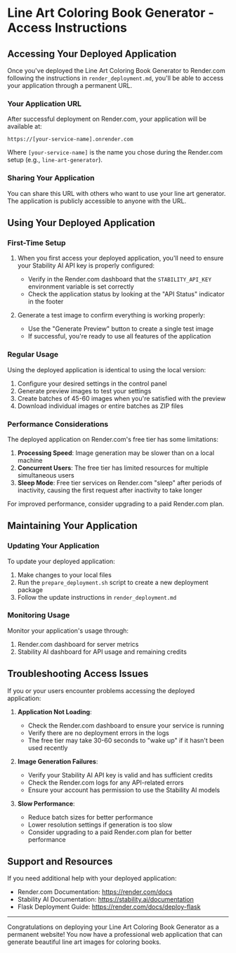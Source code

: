 # Line Art Coloring Book Generator - Access Instructions

## Accessing Your Deployed Application

Once you've deployed the Line Art Coloring Book Generator to Render.com following the instructions in `render_deployment.md`, you'll be able to access your application through a permanent URL.

### Your Application URL

After successful deployment on Render.com, your application will be available at:
```
https://[your-service-name].onrender.com
```

Where `[your-service-name]` is the name you chose during the Render.com setup (e.g., `line-art-generator`).

### Sharing Your Application

You can share this URL with others who want to use your line art generator. The application is publicly accessible to anyone with the URL.

## Using Your Deployed Application

### First-Time Setup

1. When you first access your deployed application, you'll need to ensure your Stability AI API key is properly configured:
   - Verify in the Render.com dashboard that the `STABILITY_API_KEY` environment variable is set correctly
   - Check the application status by looking at the "API Status" indicator in the footer

2. Generate a test image to confirm everything is working properly:
   - Use the "Generate Preview" button to create a single test image
   - If successful, you're ready to use all features of the application

### Regular Usage

Using the deployed application is identical to using the local version:

1. Configure your desired settings in the control panel
2. Generate preview images to test your settings
3. Create batches of 45-60 images when you're satisfied with the preview
4. Download individual images or entire batches as ZIP files

### Performance Considerations

The deployed application on Render.com's free tier has some limitations:

1. **Processing Speed**: Image generation may be slower than on a local machine
2. **Concurrent Users**: The free tier has limited resources for multiple simultaneous users
3. **Sleep Mode**: Free tier services on Render.com "sleep" after periods of inactivity, causing the first request after inactivity to take longer

For improved performance, consider upgrading to a paid Render.com plan.

## Maintaining Your Application

### Updating Your Application

To update your deployed application:

1. Make changes to your local files
2. Run the `prepare_deployment.sh` script to create a new deployment package
3. Follow the update instructions in `render_deployment.md`

### Monitoring Usage

Monitor your application's usage through:
1. Render.com dashboard for server metrics
2. Stability AI dashboard for API usage and remaining credits

## Troubleshooting Access Issues

If you or your users encounter problems accessing the deployed application:

1. **Application Not Loading**:
   - Check the Render.com dashboard to ensure your service is running
   - Verify there are no deployment errors in the logs
   - The free tier may take 30-60 seconds to "wake up" if it hasn't been used recently

2. **Image Generation Failures**:
   - Verify your Stability AI API key is valid and has sufficient credits
   - Check the Render.com logs for any API-related errors
   - Ensure your account has permission to use the Stability AI models

3. **Slow Performance**:
   - Reduce batch sizes for better performance
   - Lower resolution settings if generation is too slow
   - Consider upgrading to a paid Render.com plan for better performance

## Support and Resources

If you need additional help with your deployed application:

- Render.com Documentation: https://render.com/docs
- Stability AI Documentation: https://stability.ai/documentation
- Flask Deployment Guide: https://render.com/docs/deploy-flask

---

Congratulations on deploying your Line Art Coloring Book Generator as a permanent website! You now have a professional web application that can generate beautiful line art images for coloring books.
